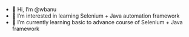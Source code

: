 - 👋 Hi, I’m @wbanu
- 👀 I’m interested in learning Selenium + Java automation framework
- 🌱 I’m currently learning basic to advance course of Selenium + Java framework


<!---
wbanu/wbanu is a ✨ special ✨ repository because its `README.md` (this file) appears on your GitHub profile.
You can click the Preview link to take a look at your changes.
--->
